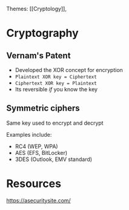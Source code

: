 Themes: [[Cryptology]], 

# Cryptography
## Vernam's Patent
- Developed the XOR concept for encryption
- `Plaintext XOR key = Ciphertext`
- `Ciphertext XOR key = Plaintext`
- Its reversible *if* you know the key

## Symmetric ciphers
Same key used to encrypt and decrypt

Examples include:
- RC4 (WEP, WPA)
- AES (EFS, BitLocker)
- 3DES (Outlook, EMV standard)


# Resources
https://asecuritysite.com/